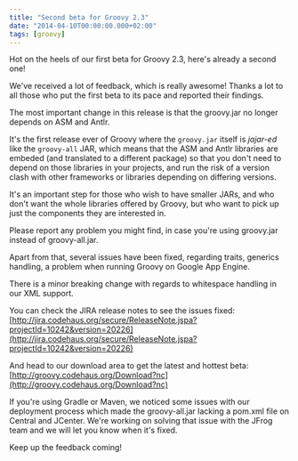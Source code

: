 ```yaml
---
title: "Second beta for Groovy 2.3"
date: "2014-04-10T00:00:00.000+02:00"
tags: [groovy]
---
```


Hot on the heels of our first beta for Groovy 2.3, here's already a second one!  

We've received a lot of feedback, which is really awesome! Thanks a lot to all those who put the first beta to its pace and reported their findings.  

The most important change in this release is that the groovy.jar no longer depends on ASM and Antlr.  
  
It's the first release ever of Groovy where the `groovy.jar` itself is _jajar-ed_ like the `groovy-all` JAR, which means that the ASM and Antlr libraries are embeded (and translated to a different package) so that you don't need to depend on those libraries in your projects, and run the risk of a version clash with other frameworks or libraries depending on differing versions.  

It's an important step for those who wish to have smaller JARs, and who don't want the whole libraries offered by Groovy, but who want to pick up just the components they are interested in.  

Please report any problem you might find, in case you're using groovy.jar instead of groovy-all.jar.  

Apart from that, several issues have been fixed, regarding traits, generics handling, a problem when running Groovy on Google App Engine.  

There is a minor breaking change with regards to whitespace handling in our XML support.  

You can check the JIRA release notes to see the issues fixed:  
[http://jira.codehaus.org/secure/ReleaseNote.jspa?projectId=10242&version=20226](http://jira.codehaus.org/secure/ReleaseNote.jspa?projectId=10242&version=20226)  

And head to our download area to get the latest and hottest beta: [http://groovy.codehaus.org/Download?nc](http://groovy.codehaus.org/Download?nc)  

If you're using Gradle or Maven, we noticed some issues with our deployment process which made the groovy-all.jar lacking a pom.xml file on Central and JCenter. We're working on solving that issue with the JFrog team and we will let you know when it's fixed.  

Keep up the feedback coming!